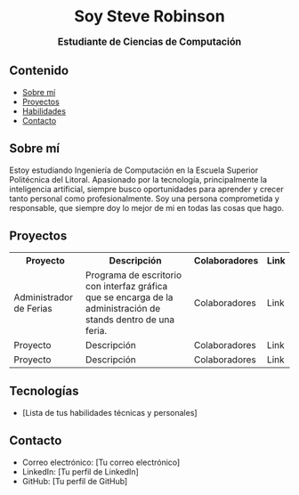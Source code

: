 <h1 style="text-align:center">Soy Steve Robinson</h1>
<p style="text-align:center; font-weight:bold; font-size:17">Estudiante de Ciencias de Computación</p>

## Contenido

- [Sobre mí](#sobre-mí)
- [Proyectos](#proyectos)
- [Habilidades](#habilidades)
- [Contacto](#contacto)

## Sobre mí

Estoy estudiando Ingeniería de Computación en la Escuela Superior Politécnica del Litoral. Apasionado por la tecnología, principalmente la inteligencia artificial, siempre busco oportunidades para aprender y crecer tanto personal como profesionalmente. Soy una persona comprometida y responsable, que siempre doy lo mejor de mi en todas las cosas que hago.

## Proyectos

<table>
<tr> <th>Proyecto</th> <th>Descripción</th> <th>Colaboradores</th> <th>Link</th> <tr>
<tr> <td>Administrador de Ferias</td> <td>Programa de escritorio con interfaz gráfica que se encarga de la administración de stands dentro de una feria.</td> <td>Colaboradores</td> <td>Link</td> <tr>
<tr><td>Proyecto</td><td>Descripción</td><td>Colaboradores</td><td>Link</td><tr>
<tr><td>Proyecto</td><td>Descripción</td><td>Colaboradores</td><td>Link</td><tr>
</table>

## Tecnologías

- [Lista de tus habilidades técnicas y personales]

## Contacto

- Correo electrónico: [Tu correo electrónico]
- LinkedIn: [Tu perfil de LinkedIn]
- GitHub: [Tu perfil de GitHub]
